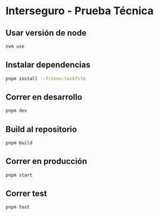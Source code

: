 # Interseguro - Prueba Técnica

## Usar versión de node

```bash
nvm use
```

## Instalar dependencias

```bash
pnpm install --frozen-lockfile
```

## Correr en desarrollo

```bash
pnpm dev
```

## Build al repositorio

```bash
pnpm build
```

## Correr en producción

```bash
pnpm start
```

## Correr test

```bash
pnpm test
```
